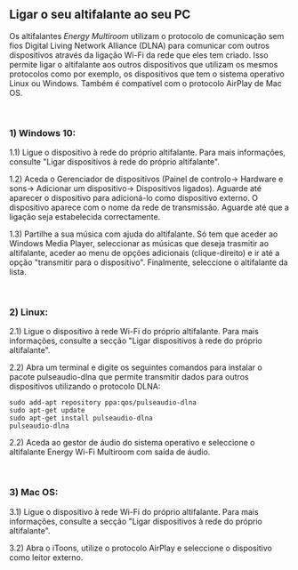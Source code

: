 ## Ligar o seu altifalante ao seu PC

Os altifalantes *Energy Multiroom* utilizam o protocolo de comunicação sem fios Digital Living Network Alliance (DLNA) para comunicar com outros dispositivos através da ligação Wi-Fi da rede que eles tem criado. Isso permite ligar o altifalante aos outros dispositivos que utilizam os mesmos protocolos como por exemplo, os dispositivos que tem o sistema operativo Linux ou Windows. Também é compatível com o protocolo AirPlay de Mac OS. 

<br/>

### 1) Windows 10:

1.1) Ligue o dispositivo à rede do próprio altifalante. Para mais informações, consulte "Ligar dispositivos à rede do próprio altifalante".

1.2) Aceda o Gerenciador de dispositivos (Painel de controlo-> Hardware e sons-> Adicionar um dispositivo-> Dispositivos ligados). Aguarde até aparecer o dispositivo para adicioná-lo como dispositivo externo. O dispositivo aparece com o nome da rede de transmissão. Aguarde até que a ligação seja estabelecida correctamente. 

1.3) Partilhe a sua música com ajuda do altifalante. Só tem que aceder ao Windows Media Player, seleccionar as músicas que deseja trasmitir ao altifalante, aceder ao menu de opções adicionais (clique-direito) e ir até a opção "transmitir para o dispositivo". Finalmente, seleccione o altifalante da lista.

<br/>

### 2) Linux:

2.1) Ligue o dispositivo à rede Wi-Fi do próprio altifalante. Para mais informações, consulte a secção "Ligar dispositivos à rede do próprio altifalante".
 
2.2) Abra um terminal e digite os seguintes comandos para instalar o pacote pulseaudio-dlna que permite transmitir dados para outros dispositivos utilizando o protocolo DLNA:

	sudo add-apt repository ppa:qos/pulseaudio-dlna
	sudo apt-get update 	
	sudo apt-get install pulseaudio-dlna
	pulseaudio-dlna

2.2) Aceda ao gestor de áudio do sistema operativo e seleccione o altifalante Energy Wi-Fi Multiroom com saída de áudio.

<br/>

### 3) Mac OS:

3.1) Ligue o dispositivo à rede Wi-Fi do próprio altifalante. Para mais informações, consulte a secção "Ligar dispositivos à rede do próprio altifalante".

3.2) Abra o iToons, utilize o protocolo AirPlay e seleccione o dispositivo como leitor externo.
